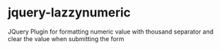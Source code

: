 # jquery-lazzynumeric
JQuery Plugin for formatting numeric value with thousand separator and clear the value when submitting the form

